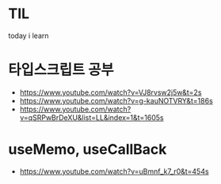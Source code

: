 # TIL
today i learn
# 타입스크립트 공부
+ https://www.youtube.com/watch?v=VJ8rvsw2j5w&t=2s
+ https://www.youtube.com/watch?v=g-kauNOTVRY&t=186s
+ https://www.youtube.com/watch?v=qSRPwBrDeXU&list=LL&index=1&t=1605s

# useMemo, useCallBack
+ https://www.youtube.com/watch?v=uBmnf_k7_r0&t=454s
